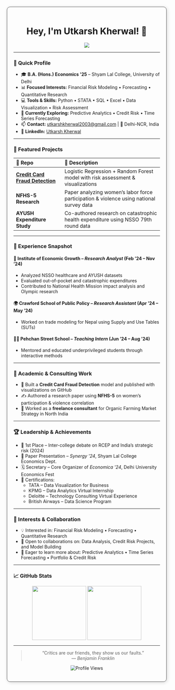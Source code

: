 <div style="border: 1px solid #444; border-radius: 10px; padding: 20px; box-shadow: 2px 2px 12px rgba(0,0,0,0.15);">

<h1 align="center">Hey, I'm Utkarsh Kherwal! 👋</h1>

<p align="center">
  <img src="https://readme-typing-svg.herokuapp.com?font=Fira+Code&pause=1000&color=00BFFF&center=true&vCenter=true&width=600&lines=Economics+Researcher+%7C+Risk+Enthusiast;Aspiring+Risk+Analyst+%7C+Data+Driven+Thinker;Learning+Forecasting+%26+Predictive+Modeling" />
</p>

---

### 🧾 Quick Profile

- 🎓 **B.A. (Hons.) Economics '25** – Shyam Lal College, University of Delhi  
- 📊 **Focused Interests:** Financial Risk Modeling • Forecasting • Quantitative Research  
- 💻 **Tools & Skills:** Python • STATA • SQL • Excel • Data Visualization • Risk Assessment  
- 🌱 **Currently Exploring:** Predictive Analytics • Credit Risk • Time Series Forecasting  
- 📫 **Contact:** utkarshkherwal2003@gmail.com | 📍 Delhi-NCR, India  
- 🔗 **LinkedIn:** [Utkarsh Kherwal](https://linkedin.com/in/utkarsh-kherwal-827561213)

---

### 🚀 Featured Projects

<table>
  <thead>
    <tr>
      <th align="left">📁 Repo</th>
      <th align="left">📝 Description</th>
    </tr>
  </thead>
  <tbody>
    <tr>
      <td><a href="https://github.com/utkarshkherwal/Credit-Card-Fraud-Detection"><b>Credit Card Fraud Detection</b></a></td>
      <td>Logistic Regression + Random Forest model with risk assessment & visualizations</td>
    </tr>
    <tr>
      <td><b>NFHS-5 Research</b></td>
      <td>Paper analyzing women’s labor force participation & violence using national survey data</td>
    </tr>
    <tr>
      <td><b>AYUSH Expenditure Study</b></td>
      <td>Co-authored research on catastrophic health expenditure using NSSO 79th round data</td>
    </tr>
  </tbody>
</table>

---

### 💼 Experience Snapshot

#### 🧪 Institute of Economic Growth – *Research Analyst* (Feb ’24 – Nov ’24)
- Analyzed NSSO healthcare and AYUSH datasets  
- Evaluated out-of-pocket and catastrophic expenditures  
- Contributed to National Health Mission impact analysis and Olympic research  

#### 🌍 Crawford School of Public Policy – *Research Assistant* (Apr ’24 – May ’24)
- Worked on trade modeling for Nepal using Supply and Use Tables (SUTs)

#### 👨‍🏫 Pehchan Street School – *Teaching Intern* (Jun ’24 – Aug ’24)
- Mentored and educated underprivileged students through interactive methods

---

### 🧠 Academic & Consulting Work

- 🧮 Built a **Credit Card Fraud Detection** model and published with visualizations on GitHub  
- ✍️ Authored a research paper using **NFHS-5** on women’s participation & violence correlation  
- 🌾 Worked as a **freelance consultant** for Organic Farming Market Strategy in North India

---

### 🏆 Leadership & Achievements

- 🥇 1st Place – Inter-college debate on RCEP and India’s strategic risk (2024)  
- 📑 Paper Presentation – *Synergy '24*, Shyam Lal College Economics Dept.  
- 🗓️ Secretary – Core Organizer of *Economica '24*, Delhi University Economics Fest  
- 🧠 Certifications:
  - TATA – Data Visualization for Business  
  - KPMG – Data Analytics Virtual Internship  
  - Deloitte – Technology Consulting Virtual Experience  
  - British Airways – Data Science Program  

---

### 💬 Interests & Collaboration

- 💡 Interested in: Financial Risk Modeling • Forecasting • Quantitative Research  
- 🤝 Open to collaborations on: Data Analysis, Credit Risk Projects, and Model Building  
- 📘 Eager to learn more about: Predictive Analytics • Time Series Forecasting • Portfolio & Credit Risk

---

### 📈 GitHub Stats

<p align="center">
  <img src="https://github-readme-stats.vercel.app/api?username=utkarshkherwal&show_icons=true&theme=tokyonight" height="170"/>
  <img src="https://github-readme-streak-stats.herokuapp.com/?user=utkarshkherwal&theme=tokyonight" height="170"/>
</p>

---

<div align="center">

> “Critics are our friends, they show us our faults.”  
> — *Benjamin Franklin*

</div>

<p align="center">
  <img src="https://komarev.com/ghpvc/?username=utkarshkherwal&label=Profile+Views&color=blue" alt="Profile Views" />
</p>

</div>
